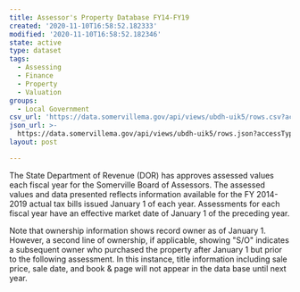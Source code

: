 ```yaml
---
title: Assessor's Property Database FY14-FY19
created: '2020-11-10T16:58:52.182333'
modified: '2020-11-10T16:58:52.182346'
state: active
type: dataset
tags:
  - Assessing
  - Finance
  - Property
  - Valuation
groups:
  - Local Government
csv_url: 'https://data.somervillema.gov/api/views/ubdh-uik5/rows.csv?accessType=DOWNLOAD'
json_url: >-
  https://data.somervillema.gov/api/views/ubdh-uik5/rows.json?accessType=DOWNLOAD
layout: post

---
```

The State Department of Revenue (DOR) has approves assessed values each fiscal year for the Somerville Board of Assessors. The assessed values and data presented reflects information available for the FY 2014-2019 actual tax bills issued January 1 of each year. Assessments for each fiscal year have an effective market date of January 1 of the preceding year.

Note that ownership information shows record owner as of January 1. However, a second line of ownership, if applicable, showing "S/O" indicates a subsequent owner who purchased the property after January 1 but prior to the following assessment. In this instance, title information including sale price, sale date, and book & page will not appear in the data base until next year.
